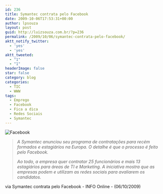 ```yaml
---
id: 236
title: Symantec contrata pelo Facebook
date: 2009-10-06T17:53:31+00:00
author: lpsouza
layout: post
guid: http://luizsouza.com.br/?p=236
permalink: /2009/10/06/symantec-contrata-pelo-facebook/
aktt_notify_twitter:
  - 'yes'
  - 'yes'
aktt_tweeted:
  - "1"
  - "1"
headerImage: false
star: false
category: blog
categories:
  - TIC
  - WWW
tags:
  - Emprego
  - Facebook
  - Fica a dica
  - Redes Sociais
  - Symantec
---
```

![Facebook](wp-content/upload/2009/10/Facebook-20091006140146.jpg)

> _A Symantec anunciou seu programa de contratações para recém formados e estagiários na Europa. O detalhe é que o processo é feito pelo Facebook._
>
> _Ao todo, a empresa quer contratar 25 funcionários e mais 13 estagiários para áreas de TI e Marketing. A iniciativa mostra que as empresas podem e utilizam as redes sociais para avaliarem os candidatos._

via Symantec contrata pelo Facebook - INFO Online - (06/10/2009)
